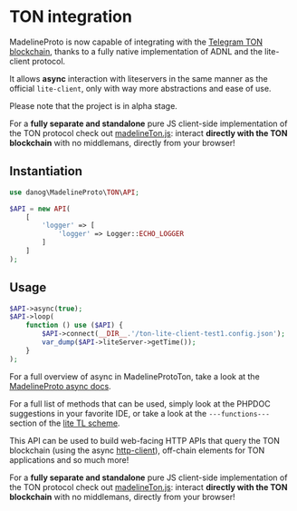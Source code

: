 # TON integration

MadelineProto is now capable of integrating with the [Telegram TON blockchain](https://test.ton.org), thanks to a fully native implementation of ADNL and the lite-client protocol.

It allows **async** interaction with liteservers in the same manner as the official `lite-client`, only with way more abstractions and ease of use.

Please note that the project is in alpha stage.


For a **fully separate and standalone** pure JS client-side implementation of the TON protocol check out [madelineTon.js](https://github.com/danog/madelineTon.js): interact **directly with the TON blockchain** with no middlemans, directly from your browser!


## Instantiation

```php
use danog\MadelineProto\TON\API;

$API = new API(
    [
        'logger' => [
            'logger' => Logger::ECHO_LOGGER
        ]
    ]
);
```

## Usage

```php
$API->async(true);
$API->loop(
    function () use ($API) {
        $API->connect(__DIR__.'/ton-lite-client-test1.config.json');
        var_dump($API->liteServer->getTime());
    }
);
```

For a full overview of async in MadelineProtoTon, take a look at the [MadelineProto async docs](https://docs.madelineproto.xyz/docs/ASYNC.html).

For a full list of methods that can be used, simply look at the PHPDOC suggestions in your favorite IDE, or take a look at the `---functions---` section of the [lite TL scheme](https://github.com/danog/MadelineProto/blob/master/src/TON/schemes/lite_api.tl).

This API can be used to build web-facing HTTP APIs that query the TON blockchain (using the async [http-client](https://github.com/amphp/http-client)), off-chain elements for TON applications and so much more!


For a **fully separate and standalone** pure JS client-side implementation of the TON protocol check out [madelineTon.js](https://github.com/danog/madelineTon.js): interact **directly with the TON blockchain** with no middlemans, directly from your browser!
